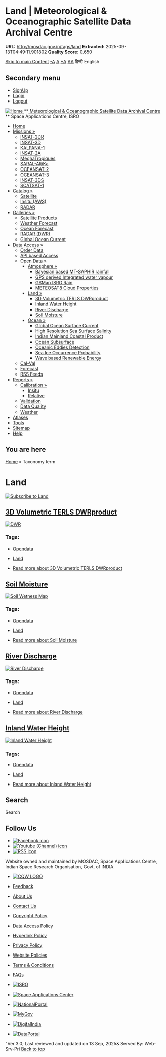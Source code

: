# Land | Meteorological & Oceanographic Satellite Data Archival Centre

**URL:** http://mosdac.gov.in/tags/land
**Extracted:** 2025-09-13T04:49:11.901802
**Quality Score:** 0.650

[Skip to main Content](https://mosdac.gov.in/tags/land#main-content "Skip to main Content")
[-A](javascript:;) [A](javascript:;) [+A](javascript:;)
[A](javascript:drupalHighContrast.enableStyles\(\))[A](javascript:drupalHighContrast.disableStyles\(\))
हिन्दी English
## Secondary menu
  * [SignUp](https://mosdac.gov.in/internal/registration)
  * [Login](https://mosdac.gov.in/internal/uops)
  * [Logout](https://mosdac.gov.in/internal/logout)

[ ![Home](https://mosdac.gov.in/sites/default/files/mosdac_small.png) ](https://mosdac.gov.in/ "Home")
**[ Meteorological & Oceanographic Satellite Data Archival Centre](https://mosdac.gov.in/ "Home") **
Space Applications Centre, ISRO 
  * [Home](https://mosdac.gov.in/)
  * [Missions »](https://mosdac.gov.in/tags/land)
    * [INSAT-3DR](https://mosdac.gov.in/insat-3dr)
    * [INSAT-3D](https://mosdac.gov.in/insat-3d)
    * [KALPANA-1](https://mosdac.gov.in/kalpana-1)
    * [INSAT-3A](https://mosdac.gov.in/insat-3a)
    * [MeghaTropiques](https://mosdac.gov.in/megha-tropiques)
    * [SARAL-AltiKa](https://mosdac.gov.in/saral-altika)
    * [OCEANSAT-2](https://mosdac.gov.in/oceansat-2)
    * [OCEANSAT-3](https://mosdac.gov.in/oceansat-3)
    * [INSAT-3DS](https://mosdac.gov.in/insat-3ds)
    * [SCATSAT-1](https://mosdac.gov.in/scatsat-1)
  * [Catalog »](https://mosdac.gov.in/tags/land)
    * [Satellite](https://mosdac.gov.in/internal/catalog-satellite)
    * [Insitu (AWS)](https://mosdac.gov.in/internal/catalog-insitu)
    * [RADAR](https://mosdac.gov.in/internal/catalog-radar)
  * [Galleries »](https://mosdac.gov.in/tags/land)
    * [Satellite Products](https://mosdac.gov.in/internal/gallery)
    * [Weather Forecast](https://mosdac.gov.in/internal/gallery/weather)
    * [Ocean Forecast](https://mosdac.gov.in/internal/gallery/ocean)
    * [RADAR (DWR)](https://mosdac.gov.in/internal/gallery/dwr)
    * [Global Ocean Current](https://mosdac.gov.in/internal/gallery/current)
  * [Data Access »](https://mosdac.gov.in/tags/land)
    * [Order Data](https://mosdac.gov.in/internal/uops)
    * [API based Access](https://mosdac.gov.in/downloadapi-manual)
    * [Open Data »](https://mosdac.gov.in/tags/land)
      * [Atmosphere »](https://mosdac.gov.in/tags/land)
        * [Bayesian based MT-SAPHIR rainfall](https://mosdac.gov.in/bayesian-based-mt-saphir-rainfall)
        * [GPS derived Integrated water vapour](https://mosdac.gov.in/gps-derived-integrated-water-vapour)
        * [GSMap ISRO Rain](https://mosdac.gov.in/gsmap-isro-rain)
        * [METEOSAT8 Cloud Properties](https://mosdac.gov.in/meteosat8-cloud-properties)
      * [Land »](https://mosdac.gov.in/tags/land)
        * [3D Volumetric TERLS DWRproduct](https://mosdac.gov.in/3d-volumetric-terls-dwrproduct)
        * [Inland Water Height](https://mosdac.gov.in/inland-water-height)
        * [River Discharge](https://mosdac.gov.in/river-discharge)
        * [Soil Moisture](https://mosdac.gov.in/soil-moisture-0)
      * [Ocean »](https://mosdac.gov.in/tags/land)
        * [Global Ocean Surface Current](https://mosdac.gov.in/global-ocean-surface-current)
        * [High Resolution Sea Surface Salinity](https://mosdac.gov.in/high-resolution-sea-surface-salinity)
        * [Indian Mainland Coastal Product](https://mosdac.gov.in/indian-mainland-coastal-product)
        * [Ocean Subsurface](https://mosdac.gov.in/ocean-subsurface)
        * [Oceanic Eddies Detection](https://mosdac.gov.in/oceanic-eddies-detection)
        * [Sea Ice Occurrence Probability](https://mosdac.gov.in/sea-ice-occurrence-probability)
        * [Wave based Renewable Energy](https://mosdac.gov.in/wave-based-renewable-energy)
    * [Cal-Val](https://mosdac.gov.in/internal/calval-data)
    * [Forecast](https://mosdac.gov.in/internal/forecast-menu)
    * [RSS Feeds](https://mosdac.gov.in/rss-feed "ISROCast")
  * [Reports »](https://mosdac.gov.in/tags/land)
    * [Calibration »](https://mosdac.gov.in/tags/land)
      * [Insitu](https://mosdac.gov.in/insitu)
      * [Relative](https://mosdac.gov.in/calibration-reports)
    * [Validation](https://mosdac.gov.in/validation-reports)
    * [Data Quality](https://mosdac.gov.in/data-quality)
    * [Weather](https://mosdac.gov.in/weather-reports)
  * [Atlases](https://mosdac.gov.in/atlases)
  * [Tools](https://mosdac.gov.in/tools)
  * [Sitemap](https://mosdac.gov.in/sitemap)
  * [Help](https://mosdac.gov.in/help)


## You are here
[Home](https://mosdac.gov.in/) » Taxonomy term
# Land
[![Subscribe to Land](https://mosdac.gov.in/misc/feed.png)](https://mosdac.gov.in/taxonomy/term/34/all/feed "Subscribe to Land")
##  [3D Volumetric TERLS DWRproduct](https://mosdac.gov.in/3d-volumetric-terls-dwrproduct)
[![DWR](https://mosdac.gov.in/sites/default/files/styles/medium/public/field/image/dwr_image.png?itok=PBdNbJDR)](https://mosdac.gov.in/3d-volumetric-terls-dwrproduct)
### Tags: 
  * [Opendata](https://mosdac.gov.in/tags/opendata)
  * [Land](https://mosdac.gov.in/tags/land)


  * [Read more about 3D Volumetric TERLS DWRproduct](https://mosdac.gov.in/3d-volumetric-terls-dwrproduct "3D Volumetric TERLS DWRproduct")


##  [Soil Moisture](https://mosdac.gov.in/soil-moisture-0)
[![Soil Wetness Map](https://mosdac.gov.in/sites/default/files/styles/medium/public/field/image/soil-wetness.png?itok=toA6Ccxy)](https://mosdac.gov.in/soil-moisture-0)
### Tags: 
  * [Opendata](https://mosdac.gov.in/tags/opendata)
  * [Land](https://mosdac.gov.in/tags/land)


  * [Read more about Soil Moisture](https://mosdac.gov.in/soil-moisture-0 "Soil Moisture")


##  [River Discharge](https://mosdac.gov.in/river-discharge)
[![River Discharge](https://mosdac.gov.in/sites/default/files/styles/medium/public/field/image/discharge-slide_0.jpg?itok=tybrG5Gt)](https://mosdac.gov.in/river-discharge)
### Tags: 
  * [Opendata](https://mosdac.gov.in/tags/opendata)
  * [Land](https://mosdac.gov.in/tags/land)


  * [Read more about River Discharge](https://mosdac.gov.in/river-discharge "River Discharge")


##  [Inland Water Height](https://mosdac.gov.in/inland-water-height)
[![Inland Water Height](https://mosdac.gov.in/sites/default/files/styles/medium/public/field/image/rivers-slide.jpg?itok=BwsZbbmD)](https://mosdac.gov.in/inland-water-height)
### Tags: 
  * [Opendata](https://mosdac.gov.in/tags/opendata)
  * [Land](https://mosdac.gov.in/tags/land)


  * [Read more about Inland Water Height](https://mosdac.gov.in/inland-water-height "Inland Water Height")


## Search
Search 
## Follow Us
  * [![Facebook icon](https://mosdac.gov.in/sites/all/modules/social_media_links/libraries/elegantthemes/PNG/facebook.png)](https://www.facebook.com/mosdac.sac.isro "Facebook")
  * [![Youtube \(Channel\) icon](https://mosdac.gov.in/sites/all/modules/social_media_links/libraries/elegantthemes/PNG/youtube.png)](http://www.youtube.com/channel/UCDVkai9WIgY2ZgrlF_08Yeg "Youtube \(Channel\)")
  * [![RSS icon](https://mosdac.gov.in/sites/all/modules/social_media_links/libraries/elegantthemes/PNG/rss.png)](https://mosdac.gov.in/rss.xml "RSS")


Website owned and maintained by MOSDAC, Space Applications Centre, Indian Space Research Organisation, Govt. of INDIA.
  * [![CQW LOGO](https://mosdac.gov.in/docs/cqw_logo.gif)](https://mosdac.gov.in/docs/STQC.pdf "Quality Certificate")


  * [Feedback](https://mosdac.gov.in/mosdac-feedback)
  * [About Us](https://mosdac.gov.in/about-us)
  * [Contact Us](https://mosdac.gov.in/contact-us)
  * [Copyright Policy](https://mosdac.gov.in/copyright-policy)
  * [Data Access Policy](https://mosdac.gov.in/data-access-policy)
  * [Hyperlink Policy](https://mosdac.gov.in/hyperlink-policy)
  * [Privacy Policy](https://mosdac.gov.in/privacy-policy)
  * [Website Policies](https://mosdac.gov.in/website-policies)
  * [Terms & Conditions](https://mosdac.gov.in/terms-conditions)
  * [FAQs](https://mosdac.gov.in/faq-page)


  * [![ISRO](https://mosdac.gov.in/sites/default/files/styles/thumbnail/public/logo-transparent.png?itok=IUS20l-w)](http://www.isro.gov.in)
  * [![Space Applications Center](https://mosdac.gov.in/sites/default/files/styles/thumbnail/public/saclogo.png?itok=_Jv4AuIn)](http://www.sac.gov.in)
  * [![NationalPortal](https://mosdac.gov.in/sites/default/files/styles/thumbnail/public/india-gov_0.png?itok=yssAPH3m)](http://www.india.gov.in)
  * [![MyGov](https://mosdac.gov.in/sites/default/files/styles/thumbnail/public/mygov_0.png?itok=Po-dzdT3)](http://mygov.in/)
  * [![DigitalIndia](https://mosdac.gov.in/sites/default/files/styles/thumbnail/public/digital-india_0.png?itok=ntlP7atE)](http://www.digitalindia.gov.in/)
  * [![DataPortal](https://mosdac.gov.in/sites/default/files/styles/thumbnail/public/data-gov.png?itok=qYA78FgB)](http://data.gov.in)


"Ver 3.0; Last reviewed and updated on 13 Sep, 2025& Served By: Web-Srv-Pri
[](https://mosdac.gov.in/tags/land "Previous")[](https://mosdac.gov.in/tags/land "Next")
[](https://mosdac.gov.in/tags/land)
[](https://mosdac.gov.in/tags/land "Previous")[](https://mosdac.gov.in/tags/land "Next")
[](https://mosdac.gov.in/tags/land "Close")[](https://mosdac.gov.in/tags/land)[](https://mosdac.gov.in/tags/land)[](https://mosdac.gov.in/tags/land "Pause Slideshow")[](https://mosdac.gov.in/tags/land "Play Slideshow")
[Back to top](https://mosdac.gov.in/tags/land#top)
